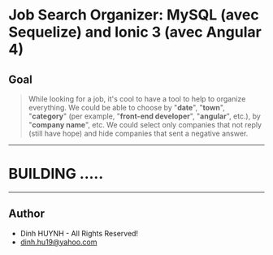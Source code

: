 # Job Search Organizer: MySQL (avec Sequelize) and Ionic 3 (avec Angular 4)
## Goal

> While looking for a job, it's cool to have a tool to help to organize everything. We could be able to choose by "**date**", "**town**", "**category**" (per example, "**front-end developer**", "**angular**", etc.), by "**company name**", etc. We could select only companies that not reply (still have hope) and hide companies that sent a negative answer.

--------------------
# BUILDING .....
 
-----

## Author
* Dinh HUYNH - All Rights Reserved!
* dinh.hu19@yahoo.com
